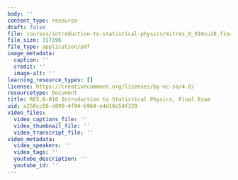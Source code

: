 ```yaml
---
body: ''
content_type: resource
draft: false
file: courses/introduction-to-statistical-physics/mitres_8_010su18_final.pdf
file_size: 317396
file_type: application/pdf
image_metadata:
  caption: ''
  credit: ''
  image-alt: ''
learning_resource_types: []
license: https://creativecommons.org/licenses/by-nc-sa/4.0/
resourcetype: Document
title: RES.8-010 Introduction to Statistical Physics, Final Exam
uid: a250cc06-e899-4f94-b964-e4d18c54f329
video_files:
  video_captions_file: ''
  video_thumbnail_file: ''
  video_transcript_file: ''
video_metadata:
  video_speakers: ''
  video_tags: ''
  youtube_description: ''
  youtube_id: ''
---
```

